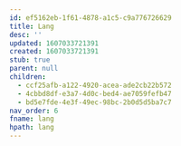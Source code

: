 ```yaml
---
id: ef5162eb-1f61-4878-a1c5-c9a776726629
title: Lang
desc: ''
updated: 1607033721391
created: 1607033721391
stub: true
parent: null
children:
  - ccf25afb-a122-4920-acea-ade2cb22b572
  - 4cbbd8df-e3a7-4d0c-bed4-ae7059fefb47
  - bd5e7fde-4e3f-49ec-98bc-2b0d5d5ba7c7
nav_order: 6
fname: lang
hpath: lang
---
```




